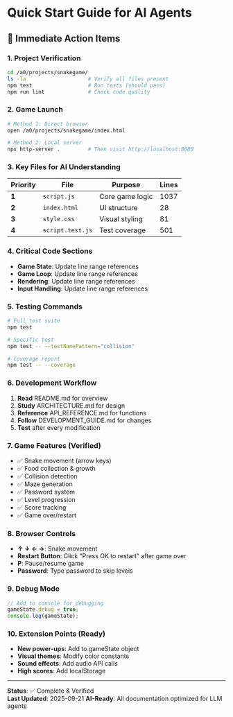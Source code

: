 # Quick Start Guide for AI Agents

## 🚀 Immediate Action Items

### 1. Project Verification

```bash
cd /a0/projects/snakegame/
ls -la                    # Verify all files present
npm test                  # Run tests (should pass)
npm run lint              # Check code quality
```

### 2. Game Launch

```bash
# Method 1: Direct browser
open /a0/projects/snakegame/index.html

# Method 2: Local server
npx http-server .         # Then visit http://localhost:8080
```

### 3. Key Files for AI Understanding

| Priority | File             | Purpose         | Lines |
| -------- | ---------------- | --------------- | ----- |
| **1**    | `script.js`      | Core game logic | 1037  |
| **2**    | `index.html`     | UI structure    | 28    |
| **3**    | `style.css`      | Visual styling  | 81    |
| **4**    | `script.test.js` | Test coverage   | 501   |

### 4. Critical Code Sections

- **Game State**: Update line range references
- **Game Loop**: Update line range references
- **Rendering**: Update line range references
- **Input Handling**: Update line range references

### 5. Testing Commands

```bash
# Full test suite
npm test

# Specific test
npm test -- --testNamePattern="collision"

# Coverage report
npm test -- --coverage
```

### 6. Development Workflow

1. **Read** README.md for overview
2. **Study** ARCHITECTURE.md for design
3. **Reference** API_REFERENCE.md for functions
4. **Follow** DEVELOPMENT_GUIDE.md for changes
5. **Test** after every modification

### 7. Game Features (Verified)

- ✅ Snake movement (arrow keys)
- ✅ Food collection & growth
- ✅ Collision detection
- ✅ Maze generation
- ✅ Password system
- ✅ Level progression
- ✅ Score tracking
- ✅ Game over/restart

### 8. Browser Controls

- **↑ ↓ ← →**: Snake movement
- **Restart Button**: Click "Press OK to restart" after game over
- **P**: Pause/resume game
- **Password**: Type password to skip levels

### 9. Debug Mode

```javascript
// Add to console for debugging
gameState.debug = true;
console.log(gameState);
```

### 10. Extension Points (Ready)

- **New power-ups**: Add to gameState object
- **Visual themes**: Modify color constants
- **Sound effects**: Add audio API calls
- **High scores**: Add localStorage

---

**Status**: ✅ Complete & Verified  
**Last Updated**: 2025-09-21
**AI-Ready**: All documentation optimized for LLM agents
